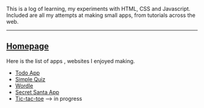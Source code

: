 This is a log of learning, my experiments with HTML, CSS and Javascript. Included are all my attempts at making small apps, from tutorials across the web.

----------------------------------------------------------------
[Homepage](index.html)
----------------------------------------------------------------
Here is the list of apps , websites I enjoyed making.

- [Todo App](todo-app/index.html)
- [Simple Quiz](simple-quiz/index.html)
- [Wordle](wordle/index.html)
- [Secret Santa App](secret-santa/index.html)
- [Tic-tac-toe](tic-tac-toe/public/index.html) --> in progress
